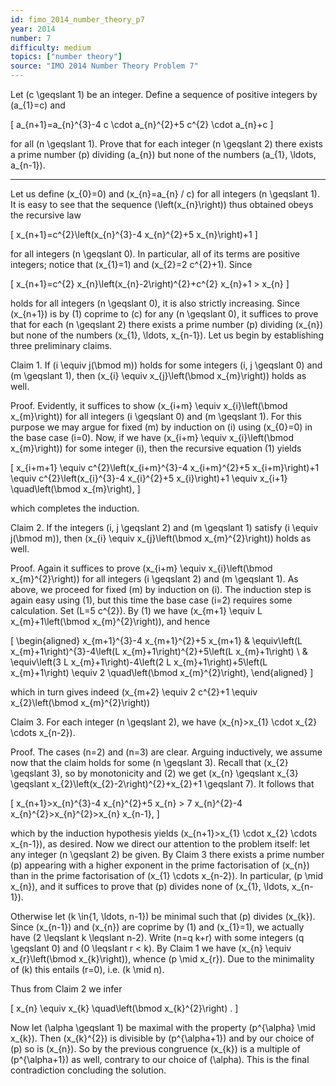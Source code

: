 ```yaml
---
id: fimo_2014_number_theory_p7
year: 2014
number: 7
difficulty: medium
topics: ["number theory"]
source: "IMO 2014 Number Theory Problem 7"
---
```


Let \(c \geqslant 1\) be an integer. Define a sequence of positive integers by \(a_{1}=c\) and

\[
a_{n+1}=a_{n}^{3}-4 c \cdot a_{n}^{2}+5 c^{2} \cdot a_{n}+c
\]

for all \(n \geqslant 1\). Prove that for each integer \(n \geqslant 2\) there exists a prime number \(p\) dividing \(a_{n}\) but none of the numbers \(a_{1}, \ldots, a_{n-1}\).

---
Let us define \(x_{0}=0\) and \(x_{n}=a_{n} / c\) for all integers \(n \geqslant 1\). It is easy to see that the sequence \(\left(x_{n}\right)\) thus obtained obeys the recursive law

\[
x_{n+1}=c^{2}\left(x_{n}^{3}-4 x_{n}^{2}+5 x_{n}\right)+1
\]

for all integers \(n \geqslant 0\). In particular, all of its terms are positive integers; notice that \(x_{1}=1\) and \(x_{2}=2 c^{2}+1\). Since

\[
x_{n+1}=c^{2} x_{n}\left(x_{n}-2\right)^{2}+c^{2} x_{n}+1 > x_{n}
\]

holds for all integers \(n \geqslant 0\), it is also strictly increasing. Since \(x_{n+1}\) is by (1) coprime to \(c\) for any \(n \geqslant 0\), it suffices to prove that for each \(n \geqslant 2\) there exists a prime number \(p\) dividing \(x_{n}\) but none of the numbers \(x_{1}, \ldots, x_{n-1}\). Let us begin by establishing three preliminary claims.

Claim 1. If \(i \equiv j(\bmod m)\) holds for some integers \(i, j \geqslant 0\) and \(m \geqslant 1\), then \(x_{i} \equiv x_{j}\left(\bmod x_{m}\right)\) holds as well.

Proof. Evidently, it suffices to show \(x_{i+m} \equiv x_{i}\left(\bmod x_{m}\right)\) for all integers \(i \geqslant 0\) and \(m \geqslant 1\). For this purpose we may argue for fixed \(m\) by induction on \(i\) using \(x_{0}=0\) in the base case \(i=0\). Now, if we have \(x_{i+m} \equiv x_{i}\left(\bmod x_{m}\right)\) for some integer \(i\), then the recursive equation (1) yields

\[
x_{i+m+1} \equiv c^{2}\left(x_{i+m}^{3}-4 x_{i+m}^{2}+5 x_{i+m}\right)+1 \equiv c^{2}\left(x_{i}^{3}-4 x_{i}^{2}+5 x_{i}\right)+1 \equiv x_{i+1} \quad\left(\bmod x_{m}\right),
\]

which completes the induction.

Claim 2. If the integers \(i, j \geqslant 2\) and \(m \geqslant 1\) satisfy \(i \equiv j(\bmod m)\), then \(x_{i} \equiv x_{j}\left(\bmod x_{m}^{2}\right)\) holds as well.

Proof. Again it suffices to prove \(x_{i+m} \equiv x_{i}\left(\bmod x_{m}^{2}\right)\) for all integers \(i \geqslant 2\) and \(m \geqslant 1\). As above, we proceed for fixed \(m\) by induction on \(i\). The induction step is again easy using (1), but this time the base case \(i=2\) requires some calculation. Set \(L=5 c^{2}\). By (1) we have \(x_{m+1} \equiv L x_{m}+1\left(\bmod x_{m}^{2}\right)\), and hence

\[
\begin{aligned}
x_{m+1}^{3}-4 x_{m+1}^{2}+5 x_{m+1} & \equiv\left(L x_{m}+1\right)^{3}-4\left(L x_{m}+1\right)^{2}+5\left(L x_{m}+1\right) \\
& \equiv\left(3 L x_{m}+1\right)-4\left(2 L x_{m}+1\right)+5\left(L x_{m}+1\right) \equiv 2 \quad\left(\bmod x_{m}^{2}\right),
\end{aligned}
\]

which in turn gives indeed \(x_{m+2} \equiv 2 c^{2}+1 \equiv x_{2}\left(\bmod x_{m}^{2}\right)\)

Claim 3. For each integer \(n \geqslant 2\), we have \(x_{n}>x_{1} \cdot x_{2} \cdots x_{n-2}\).

Proof. The cases \(n=2\) and \(n=3\) are clear. Arguing inductively, we assume now that the claim holds for some \(n \geqslant 3\). Recall that \(x_{2} \geqslant 3\), so by monotonicity and (2) we get \(x_{n} \geqslant x_{3} \geqslant x_{2}\left(x_{2}-2\right)^{2}+x_{2}+1 \geqslant 7\). It follows that

\[
x_{n+1}>x_{n}^{3}-4 x_{n}^{2}+5 x_{n} > 7 x_{n}^{2}-4 x_{n}^{2}>x_{n}^{2}>x_{n} x_{n-1},
\]

which by the induction hypothesis yields \(x_{n+1}>x_{1} \cdot x_{2} \cdots x_{n-1}\), as desired. Now we direct our attention to the problem itself: let any integer \(n \geqslant 2\) be given. By Claim 3 there exists a prime number \(p\) appearing with a higher exponent in the prime factorisation of \(x_{n}\) than in the prime factorisation of \(x_{1} \cdots x_{n-2}\). In particular, \(p \mid x_{n}\), and it suffices to prove that \(p\) divides none of \(x_{1}, \ldots, x_{n-1}\).

Otherwise let \(k \in\{1, \ldots, n-1\}\) be minimal such that \(p\) divides \(x_{k}\). Since \(x_{n-1}\) and \(x_{n}\) are coprime by (1) and \(x_{1}=1\), we actually have \(2 \leqslant k \leqslant n-2\). Write \(n=q k+r\) with some integers \(q \geqslant 0\) and \(0 \leqslant r < k\). By Claim 1 we have \(x_{n} \equiv x_{r}\left(\bmod x_{k}\right)\), whence \(p \mid x_{r}\). Due to the minimality of \(k\) this entails \(r=0\), i.e. \(k \mid n\).

Thus from Claim 2 we infer

\[
x_{n} \equiv x_{k} \quad\left(\bmod x_{k}^{2}\right) .
\]

Now let \(\alpha \geqslant 1\) be maximal with the property \(p^{\alpha} \mid x_{k}\). Then \(x_{k}^{2}\) is divisible by \(p^{\alpha+1}\) and by our choice of \(p\) so is \(x_{n}\). So by the previous congruence \(x_{k}\) is a multiple of \(p^{\alpha+1}\) as well, contrary to our choice of \(\alpha\). This is the final contradiction concluding the solution.
